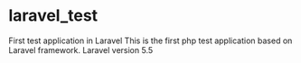 # laravel_test
First test application in Laravel
This is the first php test application based on Laravel framework.
Laravel version 5.5
